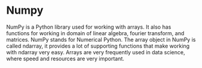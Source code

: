 # Numpy
NumPy is a Python library used for working with arrays.
It also has functions for working in domain of linear algebra, fourier transform, and matrices.
NumPy stands for Numerical Python.
The array object in NumPy is called ndarray, it provides a lot of supporting functions that make working with ndarray very easy.
Arrays are very frequently used in data science, where speed and resources are very important.
